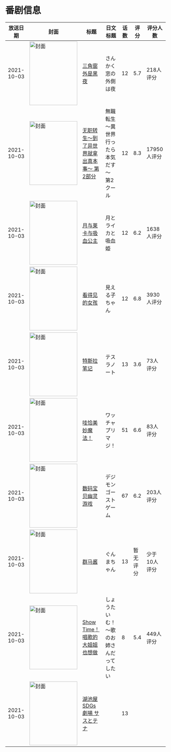 # 番剧信息

|放送日期|封面|标题|日文标题|话数|评分|评分人数|
|---|---|---|---|---|---|---|
|2021-10-03|<img src="//lain.bgm.tv/pic/cover/c/8f/05/309792_J92Tw.jpg" alt="封面" style="width:150px;height:200px;object-fit:cover;">|[三角窗外是黑夜](https://bangumi.tv/subject/309792)|さんかく窓の外側は夜|12|5.7|218人评分|
|2021-10-03|<img src="//lain.bgm.tv/pic/cover/c/60/4d/325585_tfU01.jpg" alt="封面" style="width:150px;height:200px;object-fit:cover;">|[无职转生～到了异世界就拿出真本事～ 第2部分](https://bangumi.tv/subject/325585)|無職転生 ～異世界行ったら本気だす～ 第2クール|12|8.3|17950人评分|
|2021-10-03|<img src="//lain.bgm.tv/pic/cover/c/eb/d9/330918_bDbb1.jpg" alt="封面" style="width:150px;height:200px;object-fit:cover;">|[月与莱卡与吸血公主](https://bangumi.tv/subject/330918)|月とライカと吸血姫|12|6.2|1638人评分|
|2021-10-03|<img src="//lain.bgm.tv/pic/cover/c/bc/6b/330973_HpbMw.jpg" alt="封面" style="width:150px;height:200px;object-fit:cover;">|[看得见的女孩](https://bangumi.tv/subject/330973)|見える子ちゃん|12|6.8|3930人评分|
|2021-10-03|<img src="//lain.bgm.tv/pic/cover/c/28/cb/332467_1e6Bm.jpg" alt="封面" style="width:150px;height:200px;object-fit:cover;">|[特斯拉笔记](https://bangumi.tv/subject/332467)|テスラノート|13|3.6|73人评分|
|2021-10-03|<img src="//lain.bgm.tv/pic/cover/c/4d/26/339904_z33g2.jpg" alt="封面" style="width:150px;height:200px;object-fit:cover;">|[哇恰美妙魔法！](https://bangumi.tv/subject/339904)|ワッチャプリマジ！|51|6.6|83人评分|
|2021-10-03|<img src="//lain.bgm.tv/pic/cover/c/52/45/340822_6ytQ9.jpg" alt="封面" style="width:150px;height:200px;object-fit:cover;">|[数码宝贝幽灵游戏](https://bangumi.tv/subject/340822)|デジモンゴーストゲーム|67|6.2|203人评分|
|2021-10-03|<img src="//lain.bgm.tv/pic/cover/c/83/cf/341168_r2Lls.jpg" alt="封面" style="width:150px;height:200px;object-fit:cover;">|[群马酱](https://bangumi.tv/subject/341168)|ぐんまちゃん|13|暂无评分|少于10人评分|
|2021-10-03|<img src="/img/no_icon_subject.png" alt="封面" style="width:150px;height:200px;object-fit:cover;">|[Show Time！唱歌的大姐姐也想做](https://bangumi.tv/subject/345771)|しょうたいむ！～歌のお姉さんだってしたい|8|5.4|449人评分|
|2021-10-03|<img src="//lain.bgm.tv/pic/cover/c/d3/57/402212_4714c.jpg" alt="封面" style="width:150px;height:200px;object-fit:cover;">|[湖池屋SDGs劇場 サスとテナ](https://bangumi.tv/subject/402212)||13|||

